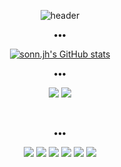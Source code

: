 <div align="center">

![header](https://capsule-render.vercel.app/api?type=slice&height=250&text=⌗%20sonn.jh&fontSize=65&fontAlign=75&descAlign=75&fontAlignY=28&descAlignY=44&rotate=16.4&color=C6F7E9&fontColor=424242)

<p align="center"><b>•••</b></p>
  
[![sonn.jh's GitHub stats](https://github-readme-stats.vercel.app/api?username=sonnjh&show_icons=true&title_color=42C9A8&text_color=424242&icon_color=42C9A8&hide_border=true&count_private=true)](https://github.com/anuraghazra/github-readme-stats)

<p align="center"><b>•••</b></p>
<p align="center">
<a href="https://github.com/sonnjh"><img src="https://img.shields.io/badge/GitHub-Repository-C6F7E9?style=for-the-badge&logo=Github&logoColor=C6F7E9"/></a>
<a href="https://github.com/sonnjh"><img src="https://img.shields.io/badge/Notion-Portfolio-C6F7E9?style=for-the-badge&logo=notion&logoColor=C6F7E9"/></a>
</p>

<br>
<p align="center"><b>•••</b></p>
<p align="center">
<img src="https://img.shields.io/badge/Java-C6F7E9.svg?style=for-the-badge&logo=Java&logoColor=424242"/>
<img src="https://img.shields.io/badge/Spring-C6F7E9.svg?style=for-the-badge&logo=SpringBoot&logoColor=424242"/>
<img src="https://img.shields.io/badge/MySQL-C6F7E9.svg?style=for-the-badge&logo=MySQL&logoColor=424242"/>
<img src="https://img.shields.io/badge/JavaScript-424242.svg?style=for-the-badge&logo=JavaScript&logoColor=C6F7E9"/>
<img src="https://img.shields.io/badge/jQuery-424242.svg?style=for-the-badge&logo=jQuery&logoColor=C6F7E9"/>
<img src="https://img.shields.io/badge/Vue.js-424242.svg?style=for-the-badge&logo=Vue.js&logoColor=C6F7E9"/>
</p>
  
</div>
